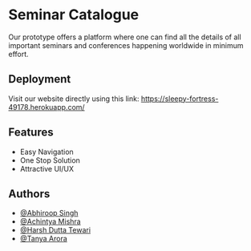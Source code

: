 
# Seminar Catalogue

Our prototype offers a platform where one can find all the details of all important seminars and conferences happening worldwide in minimum effort.

## Deployment

Visit our website directly using this link: https://sleepy-fortress-49178.herokuapp.com/



## Features

- Easy Navigation
- One Stop Solution
- Attractive UI/UX 


## Authors

- [@Abhiroop Singh](https://github.com/Abhiroop-Singh)
- [@Achintya Mishra](https://github.com/achintyamishra01)
- [@Harsh Dutta Tewari](https://github.com/Harsh-Tewari)
- [@Tanya Arora](https://github.com/tanyaa-arora)



